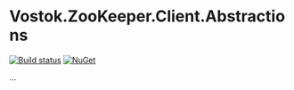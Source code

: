 # Vostok.ZooKeeper.Client.Abstractions

[![Build status](https://ci.appveyor.com/api/projects/status/github/vostok/zookeeper.client.abstractions?svg=true&branch=master)](https://ci.appveyor.com/project/vostok/zookeeper.client.abstractions/branch/master)
[![NuGet](https://img.shields.io/nuget/v/Vostok.ZooKeeper.Client.Abstractions.svg)](https://www.nuget.org/packages/Vostok.ZooKeeper.Client.Abstractions)

...
